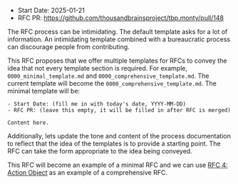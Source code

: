 - Start Date: 2025-01-21
- RFC PR: https://github.com/thousandbrainsproject/tbp.monty/pull/148

The RFC process can be intimidating. The default template asks for a lot of information. An intimidating template combined with a bureaucratic process can discourage people from contributing.

This RFC proposes that we offer multiple templates for RFCs to convey the idea that not every template section is required. For example, `0000_minimal_template.md` and `0000_comprehensive_template.md`. The current template will become the `0000_comprehensive_template.md`. The minimal template will be:

```
- Start Date: (fill me in with today's date, YYYY-MM-DD)
- RFC PR: (leave this empty, it will be filled in after RFC is merged)

Content here.
```

Additionally, lets update the tone and content of the process documentation to reflect that the idea of the templates is to provide a starting point. The RFC can take the form appropriate to the idea being conveyed.

This RFC will become an example of a minimal RFC and we can use [RFC 4: Action Object](https://github.com/thousandbrainsproject/tbp.monty/blob/main/rfcs/0004_action_object.md) as an example of a comprehensive RFC.
